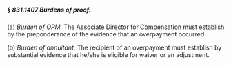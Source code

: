 ##### § 831.1407 Burdens of proof. #####

(a) *Burden of OPM.* The Associate Director for Compensation must establish by the preponderance of the evidence that an overpayment occurred.

(b) *Burden of annuitant.* The recipient of an overpayment must establish by substantial evidence that he/she is eligible for waiver or an adjustment.
